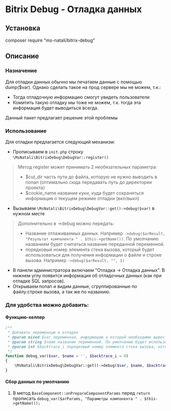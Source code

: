 # Bitrix Debug - Отладка данных

## Установка

composer require "ms-natali/bitrix-debug"

## Описание

### Назначение

Для отладки данных обычно мы печатаем данные с помощью dump($var). Однако сделать такое на прод сервере мы не можем, т.к.:

- Тогда отладочную информацию смогут увидеть пользователи
- Комитить такую отладку мы тоже не можем, т.к. тогда эта информация будет выводиться всегда.

Данный пакет предлагает решение этой проблемы

### Использование

Для отладки предлагается следующий механизм:

- Прописываем в `init.php` строку `\MsNatali\BitrixDebug\DebugVar::register()`
> Метод register может принимать 2 необязательных параметра: 
> - $cut_dir часть пути до файла, которую не нужно выводить в попап (оптимально сюда передавать путь до директории проекта)
> - $cookie_name название куки, куда будет сохраняться информация о текущем режиме отладки (вкл/выкл)

- Вызываем `\MsNatali\BitrixDebug\DebugVar::get()->debug($var)` в нужном месте
> Дополнительно в ->debug можно передать:
> - Название отлаживаемых данных. Например `->debug($arResult, "Результат компонента " . $this->getName())`. По умолчанию названием будет считаться название переданной переменной.
> - порядковый номер элемента стека вызова, который будет использоваться для получения информации о файле и строке вызова. Например `->debug($arResult, "", 1)`
- В панели администратора включаем "Отладка -> Отладка данных". В нижнем углу появится информация об отладочных данных (как при отладке SQL запросов).
- Открываем попап и видим данные, сгруппированные по файлу:строке вызова, а так же по названию.

### Для удобства можно добавить:

#### Функцию-хелпер
```php 
/**
 * Добавить переменную к отладке
 * @param mixed $var переменная, информацию о которой необходимо вывести в отладчик
 * @param string $name название переменной. По умолчанию будет использовано реальное название переменной или No Name
 * @param int $backtrace_i порядковый номер элемента стека вызова, который будет использоваться для получения информации о файле и строке вызова
 */
function debug_var($var, $name = '', $backtrace_i = 0)
{
    \MsNatali\BitrixDebug\DebugVar::get()->debug($var, $name, $backtrace_i + 1);
}
```

#### Сбор данных по умолчанию

1. В метод `BaseComponent::onPrepareComponentParams` перед `return` прописать `debug_var($arParams, "Параметры компонента " . $this->getName());`  